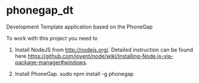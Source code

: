 # phonegap_dt
Development Template application based on the PhoneGap

To work with this project you need to 
1) Install NodeJS from http://nodejs.org/.
Detailed instruction can be found here https://github.com/joyent/node/wiki/Installing-Node.js-via-package-manager#windows.

2) Install PhoneGap.
sudo npm install -g phonegap

